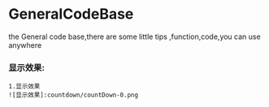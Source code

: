 

# GeneralCodeBase
the General code base,there are some little tips ,function,code,you can use anywhere

### 显示效果:
    1.显示效果
    ![显示效果]:countdown/countDown-0.png
